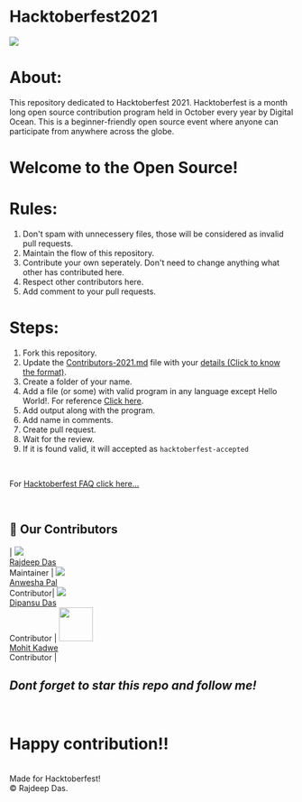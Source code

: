 # Hacktoberfest2021
<img src="https://github.com/Rajspeaks/Hacktoberfest-2021/blob/main/hacktoberfest%202021.png">

# About:

This repository dedicated to Hacktoberfest 2021. Hacktoberfest is a month long open source contribution program held in October every year by Digital Ocean. This is a beginner-friendly open source event where anyone can participate from anywhere across the globe.

# Welcome to the Open Source!

# Rules:

1. Don't spam with unnecessery files, those will be considered as invalid pull requests.<br>
2. Maintain the flow of this repository.<br>
3. Contribute your own seperately. Don't need to change anything what other has contributed here.<br>
4. Respect other contributors here. <br>
5. Add comment to your pull requests.<br>

# Steps:

1. Fork this repository.<br>
2. Update the <a href="https://github.com/Rajspeaks/Hacktoberfest-2021/blob/main/Contributors-2021.md">Contributors-2021.md</a> file with your <a href="https://github.com/Rajspeaks/Hacktoberfest-2021/blob/main/Contributor%20format.txt">details (Click to know the format)</a>.<br>
3. Create a folder of your name.
4. Add a file (or some) with valid program in any language except Hello World!. For reference <a href="https://github.com/Rajspeaks/Hacktoberfest-2021/tree/main/Rajdeep%20Das">Click here</a>.
5. Add  output along with the program.
6. Add name in comments.
7. Create pull request.
8. Wait for the review.
9. If it is found valid, it will accepted as <code>hacktoberfest-accepted</code> 

<br>

For <a href="https://hacktoberfest.digitalocean.com/faq">Hacktoberfest FAQ click here... </a>
<br>


<!--## :handshake: Our Contributors
<a href="https://github.com/Rajspeaks/Hacktoberfest-2021/graphs/contributors">
  <img src="https://contrib.rocks/image?repo=Rajspeaks/Hacktoberfest-2021" />
</a>
-->

<br>

## :handshake: Our Contributors

| [![](https://github.com/Rajspeaks.png?size=100)](https://github.com/Rajspeaks) <br> [Rajdeep Das](https://github.com/Rajspeaks)<br> Maintainer | [![](https://github.com/AnweshaPal26.png?size=100)](https://github.com/AnweshaPal26) <br> [Anwesha Pal](https://github.com/AnweshaPal26)<br> Contributor| [![](https://github.com/the-d3crypt3r.png?size=100)](https://github.com/the-d3crypt3r) <br> [Dipansu Das](https://github.com/the-d3crypt3r)<br> Contributor | <a href="https://github.com/mohitkadwe19"><img src="https://github.com/Rajspeaks/Hacktoberfest-2021/blob/main/avt-img/av.png" height="60px" width="60px"></a> <br> [Mohit Kadwe](https://github.com/mohitkadwe19)<br> Contributor |

 ## *Dont forget to star this repo and follow me!*


<br>


# Happy contribution!!
<br>
Made for Hacktoberfest!
<br>
&copy; Rajdeep Das.
